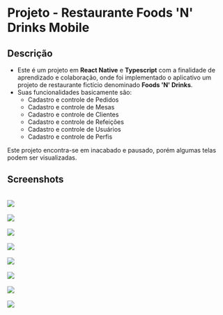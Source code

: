 # Projeto - Restaurante Foods 'N' Drinks Mobile
## Descrição
- Este é um projeto em **React Native** e **Typescript** com a finalidade de aprendizado e colaboração, onde foi implementado o aplicativo um projeto de restaurante fictício denominado **Foods 'N' Drinks**.
- Suas funcionalidades basicamente são:
  - Cadastro e controle de Pedidos  
  - Cadastro e controle de Mesas  
  - Cadastro e controle de Clientes
  - Cadastro e controle de Refeições
  - Cadastro e controle de Usuários  
  - Cadastro e controle de Perfis  

Este projeto encontra-se em inacabado e pausado, porém algumas telas podem ser visualizadas.

## Screenshots
<br>
<img src="./samples/01.jpg"><br><br>
<img src="./samples/02.jpg"><br><br>
<img src="./samples/03.jpg"><br><br>
<img src="./samples/04.jpg"><br><br>
<img src="./samples/05.jpg"><br><br>
<img src="./samples/06.jpg"><br><br>
<img src="./samples/07.jpg"><br><br>
<img src="./samples/08.jpg">
